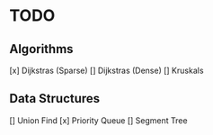 # TODO

## Algorithms
[x] Dijkstras (Sparse)
[] Dijkstras (Dense)
[] Kruskals

## Data Structures
[] Union Find
[x] Priority Queue
[] Segment Tree
